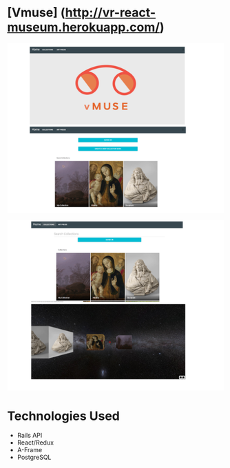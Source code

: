 
# [Vmuse] (http://vr-react-museum.herokuapp.com/)

![pic1](/public/images/pic1.png)

![pic1](/public/images/pic2.png)

# Technologies Used
* Rails API
* React/Redux
* A-Frame
* PostgreSQL

